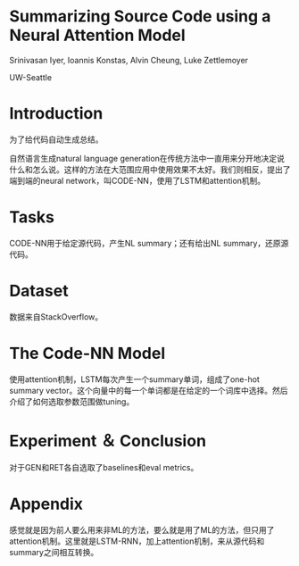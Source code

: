 # Summarizing Source Code using a Neural Attention Model

Srinivasan Iyer, Ioannis Konstas, Alvin Cheung, Luke Zettlemoyer

UW-Seattle

# Introduction

为了给代码自动生成总结。

自然语言生成natural language generation在传统方法中一直用来分开地决定说什么和怎么说。这样的方法在大范围应用中使用效果不太好。我们则相反，提出了端到端的neural network，叫CODE-NN，使用了LSTM和attention机制。

# Tasks

CODE-NN用于给定源代码，产生NL summary；还有给出NL summary，还原源代码。

# Dataset

数据来自StackOverflow。

# The Code-NN Model

使用attention机制，LSTM每次产生一个summary单词，组成了one-hot summary vector。这个向量中的每一个单词都是在给定的一个词库中选择。然后介绍了如何选取参数范围做tuning。

# Experiment ＆ Conclusion

对于GEN和RET各自选取了baselines和eval metrics。

# Appendix

感觉就是因为前人要么用来非ML的方法，要么就是用了ML的方法，但只用了attention机制。这里就是LSTM-RNN，加上attention机制，来从源代码和summary之间相互转换。